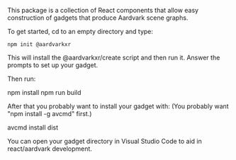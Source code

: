 This package is a collection of React components that allow easy construction of gadgets that produce Aardvark scene graphs.

To get started, cd to an empty directory and type: 

	npm init @aardvarkxr

This will install the @aardvarkxr/create script and then run it. Answer the prompts to set up your gadget.

Then run:

  npm install
  npm run build

After that you probably want to install your gadget with: (You probably want "npm install -g avcmd" first.)

  avcmd install dist

You can open your gadget directory in Visual Studio Code to aid in react/aardvark development.
